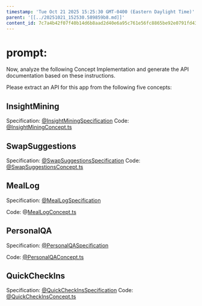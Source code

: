```yaml
---
timestamp: 'Tue Oct 21 2025 15:25:30 GMT-0400 (Eastern Daylight Time)'
parent: '[[../20251021_152530.589859b8.md]]'
content_id: 7c7a4b42f07f40b14d6b8aad2d40e6a95c761e56fc8865be92e0791fd430c403
---
```


# prompt:

Now, analyze the following Concept Implementation and generate the API documentation based on these instructions.

Please extract an API for this app from the following five concepts:

## InsightMining

Specification:
[@InsightMiningSpecification](../../../src/concepts/InsightMining/InsightMiningSpecification.md)
Code:
[@InsightMiningConcept.ts](../../src/concepts/InsightMining/InsightMiningConcept.ts)

## SwapSuggestions

Specification:
[@SwapSuggestionsSpecification](../../src/concepts/SwapSuggestions/SwapSuggestionsSpecification.md)
Code:
[@SwapSuggestionsConcept.ts](../../src/concepts/SwapSuggestions/SwapSuggestionsConcept.ts)

## MealLog

Specification:
[@MealLogSpecification](../../src/concepts/MealLog/MealLogSpecification.md)

Code:
@[MealLogConcept.ts](../../src/concepts/MealLog/MealLogConcept.ts)

## PersonalQA

Specification:
[@PersonalQASpecification](../../src/concepts/PersonalQA/PersonalQASpecification.md)

Code:
[@PersonalQAConcept.ts](../../src/concepts/PersonalQA/PersonalQAConcept.ts)

## QuickCheckIns

Specification:
[@QuickCheckInsSpecification](../../src/concepts/QuickCheckIns/QuickCheckInsSpecification.md)
Code:
[@QuickCheckInsConcept.ts](../../src/concepts/QuickCheckIns/QuickCheckInsConcept.ts)
